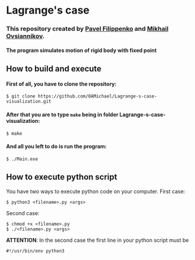 # Lagrange's case

### This repository created by [Pavel Filippenko](https://github.com/pavel-collab) and [Mikhail Ovsiannikov](https://github.com/OAMichael).

#### The program simulates motion of rigid body with fixed point

## How to build and execute

#### First of all, you have to clone the repository:

```console
$ git clone https://github.com/OAMichael/Lagrange-s-case-visualization.git
```

#### After that you are to type `make` being in folder Lagrange-s-case-visualization:

```console
$ make
```
#### And all you left to do is run the program:

```console
$ ./Main.exe
```

## How to execute python script

You have two ways to execute python code on your computer. First case:
```console
$ python3 <filename>.py <args>
```
Second case:
```console
$ chmod +x <filename>.py
$ ./<filename>.py <args>
```
**ATTENTION**: In the second case the first line in your python script must be
```
#!/usr/bin/env python3
```

